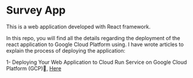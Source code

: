 # Survey App
This is a web application developed with React framework.

In this repo, you will find all the details regarding the deployment of the react application to Google Cloud Platform using. I have wrote articles to explain the process of deploying the application:

1- Deploying Your Web Application to Cloud Run Service on Google Cloud Platform (GCP)🚀, [Here](https://medium.com/@sultanalkhubayzi/deploying-your-web-app-to-cloud-run-service-on-google-cloud-platform-gcp-e6bf6154dff4)
